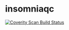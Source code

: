 # insomniaqc
<a href="https://scan.coverity.com/projects/gigi_tresors">
  <img alt="Coverity Scan Build Status"
       src="https://scan.coverity.com/projects/12258/badge.svg"/>
</a>

